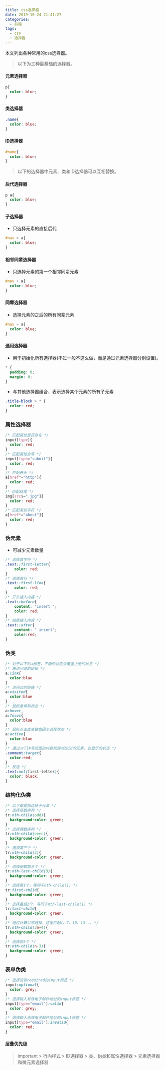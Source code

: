 ```yaml
---
title: css选择器
date: 2019-10-24 21:41:27
categories:
  - 前端
tags:
  - css
  - 选择器
---
```


本文列出各种常用的css选择器。

>  以下为三种最基础的选择器。 
#### 元素选择器
```css
p{
  color: blue;
}
```
#### 类选择器
```css
.name{
  color: blue;
}
```

#### ID选择器
```css
#name{
  color: blue;
}
```

>  以下的选择器中元素、类和ID选择器可以互相替换。 

#### 后代选择器
```css
p a{
  color: blue;
}
```

#### 子选择器
* 只选择元素的直接后代

```css
#nav > a{
  color: blue;
}
```

#### 相邻同辈选择器
* 只选择元素的第一个相邻同辈元素

```css
#nav + a{
  color: blue;
}
```

#### 同辈选择器
* 选择元素的之后的所有同辈元素

```css
#nav ~ a{
  color: blue;
}
```


#### 通用选择器
* 用于初始化所有选择器(不过一般不这么做，而是通过元素选择器分别设置)。

```css
* {
  padding: 0;
  margin: 0;
}
```

* 与其他选择器组合，表示选择某个元素的所有子元素

```css
.title-block > * {
  color: red;
}
```

### 属性选择器

```css
/* 匹配属性是否存在 */
input[type]{
  color: red;
}
/* 匹配属性全等 */
input[type="submit"]{
  color: red;
}
/* 匹配开头 */
a[href^="http"]{
  color: red;
}
/* 匹配结尾 */
img[src$=".jpg"]{
  color: red;
}
/* 匹配某些字符 */
a[href*="about"]{
  color: red;
}
```

### 伪元素
* 可减少元素数量

```css
/* 选择首字符 */
.text::first-letter{
    color: red;
}
/* 选择首行 */
.text::first-line{
    color: red;
}
/* 开头插入内容 */
.text::before{
    content: "insert ";
    color: red;
}
/* 结尾插入内容 */
.text::after{
    content: " insert";
    color:red;
}
```

### 伪类

```css
/* 对于以下的a标签，下面的状态会覆盖上面的状态 */
/* 未访问过的链接 */
a:link{
  color:blue
}
/* 访问过的链接 */
a:visited{
  color:blue
}
/* 鼠标悬停和状态 */
a:hover,
a:focus{
  color:blue
}
/* 鼠标点击或者键盘回车选择状态 */
a:active{
  color:blue
}
/* 通过urll#号后面的内容找到对应id的元素，会显示的状态 */
.comment:target{
  color:red;
}
/* 反选 */
.text:not(first-letter){
  color: black;
}
```

### 结构化伪类

```css
/* 以下都是指选择子元素 */
/* 选择奇数序列 */
tr:nth-child(odd){
  background-color: green;
}
/* 选择偶数序列 */
tr:nth-child(even){
  background-color: green;
}
/* 选择第三个 */
tr:nth-child(3){
  background-color: green;
}
/* 选择倒数第三个 */
tr:nth-last-child(3){
  background-color: green;
}
/* 选择第1个，等同于nth-child(1) */
tr:first-child{
  background-color: green;
}
/* 选择最后1个，等同于nth-last-child(1) */
tr:last-child{
  background-color: green;
}
/* 通过计算公式选择，这里匹配4、7、10、13... */
tr:nth-child(3n+4){
  background-color: green;
}
/* 选择前3个 */
tr:nth-child(n-3){
  background-color: green;
}
```


### 表单伪类
```css
/* 选择没有required的input标签 */
input:optional{
  color: grey;
}
/* 选择输入有效电子邮件地址的input标签 */
input[type="email"]:valid{
  color: grey;
}
/* 选择输入无效电子邮件地址的input标签 */
input[type="email"]:invalid{
  color: red;
}
```

#### 层叠优先级
> important > 行内样式 > ID选择器 > 类、伪类和属性选择器 > 元素选择器和微元素选择器
